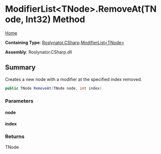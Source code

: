 <a name="_top"></a>

# ModifierList\<TNode>\.RemoveAt\(TNode, Int32\) Method

[Home](../../../../README.md#_top)

**Containing Type**: [Roslynator.CSharp](../../README.md#_top)\.[ModifierList\<TNode>](../README.md#_top)

**Assembly**: Roslynator\.CSharp\.dll

## Summary

Creates a new node with a modifier at the specified index removed\.

```csharp
public TNode RemoveAt(TNode node, int index)
```

### Parameters

#### node

#### index

### Returns

TNode


